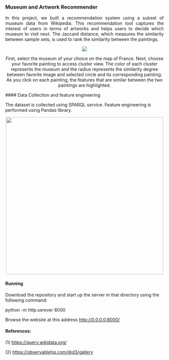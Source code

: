 ### Museum and Artwork Recommender 
<p align = "justify">
In this project, we built a recommendation system using a subset of museum data from Wikipedia. This recommendation tool captures the interest of users in terms of artworks and  helps users to decide which museum to visit next. The Jaccard distance, which measures the similarity between sample sets, is used to rank the similarity between the paintings. 
</p>
<p align = "center">
	<img src = "https://github.com/rojinnew/Museum_Explorer/blob/master/screen_shot.png">
</p>
<p align = "center">
First, select the museum of your choice on the map of France. Next, choose your favorite painting to access cluster view. The color of each cluster represents the museum and the radius represents the similarity degree between favorite image and selected circle and its corresponding painting. As you click on each painting, the features that are similar between the two paintings are highlighted.  
</p>
#### Data Collection and feature engineering 

The dataset is collected using SPARQL service. Feature engineering is performed using Pandas library.

<p align = "center">
	<img src = "https://github.com/rojinnew/Museum_Explorer/blob/master/data_collection_feature_engineering.png" width="500">
</p>

#### Running 

Download the repository and start up the server in that directory using the following command: 

python -m http.serever 8000
 
Browse the website at this address  http://0.0.0.0:8000/
#### References:

(1) https://query.wikidata.org/

(2) https://observablehq.com/@d3/gallery 

